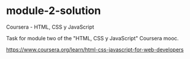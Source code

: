 # module-2-solution
Coursera - HTML, CSS y JavaScript

Task for module two of the "HTML, CSS y JavaScript" Coursera mooc.

https://www.coursera.org/learn/html-css-javascript-for-web-developers
